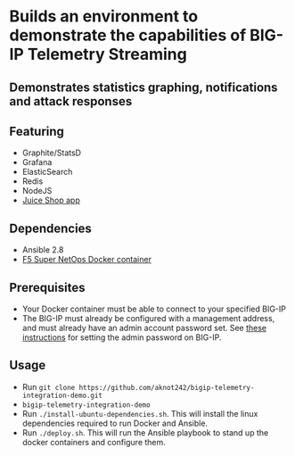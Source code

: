 # Builds an environment to demonstrate the capabilities of BIG-IP Telemetry Streaming
## Demonstrates statistics graphing, notifications and attack responses

## Featuring
- Graphite/StatsD
- Grafana
- ElasticSearch
- Redis
- NodeJS
- [Juice Shop app](https://hub.docker.com/r/bkimminich/juice-shop/)

## Dependencies
- Ansible 2.8
- [F5 Super NetOps Docker container](https://hub.docker.com/r/f5usecases/f5-rs-container/)

## Prerequisites
- Your Docker container must be able to connect to your specified BIG-IP
- The BIG-IP must already be configured with a management address, and must already have an admin account password set. See [these instructions](https://support.f5.com/csp/article/K13121) for setting the admin password on BIG-IP.

## Usage
- Run `git clone https://github.com/aknot242/bigip-telemetry-integration-demo.git`
- `bigip-telemetry-integration-demo`
- Run `./install-ubuntu-dependencies.sh`. This will install the linux dependencies required to run Docker and Ansible.
- Run `./deploy.sh`. This will run the Ansible playbook to stand up the docker containers and configure them.

